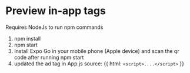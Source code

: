 # Preview in-app tags

Requires NodeJs to run npm commands

1. npm install
2. npm start
3. Install Expo Go in your mobile phone (Apple device) and scan the qr code after running npm start
4. updated the ad tag in App.js
source: {{
  html:  `<script>....</script>`
}}


